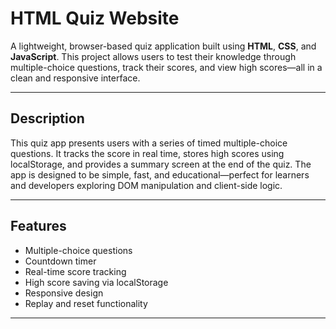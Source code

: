 #  HTML Quiz Website

A lightweight, browser-based quiz application built using **HTML**, **CSS**, and **JavaScript**. This project allows users to test their knowledge through multiple-choice questions, track their scores, and view high scores—all in a clean and responsive interface.

---

##  Description

This quiz app presents users with a series of timed multiple-choice questions. It tracks the score in real time, stores high scores using localStorage, and provides a summary screen at the end of the quiz. The app is designed to be simple, fast, and educational—perfect for learners and developers exploring DOM manipulation and client-side logic.

---

##  Features

-  Multiple-choice questions
-  Countdown timer
-  Real-time score tracking
-  High score saving via localStorage
-  Responsive design
-  Replay and reset functionality

---
